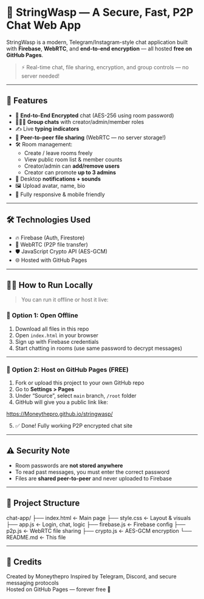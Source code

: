 # 🐝 StringWasp — A Secure, Fast, P2P Chat Web App

StringWasp is a modern, Telegram/Instagram-style chat application built with **Firebase**, **WebRTC**, and **end-to-end encryption** — all hosted **free on GitHub Pages**.

> ⚡ Real-time chat, file sharing, encryption, and group controls — no server needed!

---

## 🚀 Features

- 🔐 **End-to-End Encrypted** chat (AES-256 using room password)
- 🧑‍🤝‍🧑 **Group chats** with creator/admin/member roles
- ✍️ Live **typing indicators**
- 📎 **Peer-to-peer file sharing** (WebRTC — no server storage!)
- 🛠 Room management:
  - Create / leave rooms freely
  - View public room list & member counts
  - Creator/admin can **add/remove users**
  - Creator can promote **up to 3 admins**
- 🔔 Desktop **notifications + sounds**
- 🖼 Upload avatar, name, bio
- 📱 Fully responsive & mobile friendly

---

## 🛠 Technologies Used

- 🔥 Firebase (Auth, Firestore)
- 📡 WebRTC (P2P file transfer)
- 🛡 JavaScript Crypto API (AES-GCM)
- 🌐 Hosted with GitHub Pages

---

## 🧑‍💻 How to Run Locally

> You can run it offline or host it live:

### 🔹 Option 1: Open Offline

1. Download all files in this repo  
2. Open `index.html` in your browser  
3. Sign up with Firebase credentials  
4. Start chatting in rooms (use same password to decrypt messages)

---

### 🔹 Option 2: Host on GitHub Pages (FREE)

1. Fork or upload this project to your own GitHub repo  
2. Go to **Settings > Pages**  
3. Under “Source”, select `main` branch, `/root` folder  
4. GitHub will give you a public link like:

https://Moneythepro.github.io/stringwasp/

5. ✅ Done! Fully working P2P encrypted chat site

---

## ⚠️ Security Note

- Room passwords are **not stored anywhere**
- To read past messages, you must enter the correct password
- Files are **shared peer-to-peer** and never uploaded to Firebase

---

## 📂 Project Structure

chat-app/ ├── index.html       ← Main page ├── style.css        ← Layout & visuals ├── app.js           ← Login, chat, logic ├── firebase.js      ← Firebase config ├── p2p.js           ← WebRTC file sharing ├── crypto.js        ← AES-GCM encryption └── README.md        ← This file

---

## 📣 Credits

Created by Moneythepro 
Inspired by Telegram, Discord, and secure messaging protocols  
Hosted on GitHub Pages — forever free 🧡
